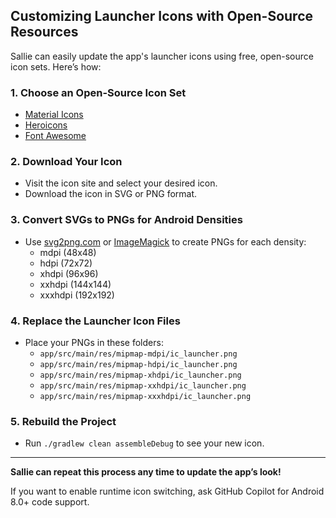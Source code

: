 ## Customizing Launcher Icons with Open-Source Resources

Sallie can easily update the app's launcher icons using free, open-source icon sets. Here’s how:

### 1. Choose an Open-Source Icon Set
- [Material Icons](https://fonts.google.com/icons)
- [Heroicons](https://heroicons.com/)
- [Font Awesome](https://fontawesome.com/)

### 2. Download Your Icon
- Visit the icon site and select your desired icon.
- Download the icon in SVG or PNG format.

### 3. Convert SVGs to PNGs for Android Densities
- Use [svg2png.com](https://svg2png.com/) or [ImageMagick](https://imagemagick.org/) to create PNGs for each density:
  - mdpi (48x48)
  - hdpi (72x72)
  - xhdpi (96x96)
  - xxhdpi (144x144)
  - xxxhdpi (192x192)

### 4. Replace the Launcher Icon Files
- Place your PNGs in these folders:
  - `app/src/main/res/mipmap-mdpi/ic_launcher.png`
  - `app/src/main/res/mipmap-hdpi/ic_launcher.png`
  - `app/src/main/res/mipmap-xhdpi/ic_launcher.png`
  - `app/src/main/res/mipmap-xxhdpi/ic_launcher.png`
  - `app/src/main/res/mipmap-xxxhdpi/ic_launcher.png`

### 5. Rebuild the Project
- Run `./gradlew clean assembleDebug` to see your new icon.

---

**Sallie can repeat this process any time to update the app’s look!**

If you want to enable runtime icon switching, ask GitHub Copilot for Android 8.0+ code support.
